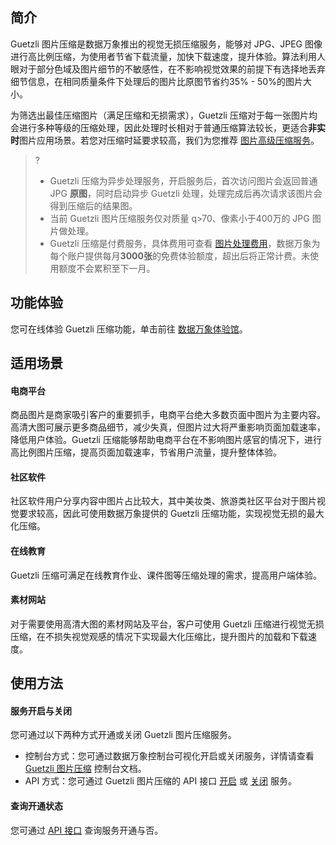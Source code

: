 ## 简介

Guetzli 图片压缩是数据万象推出的视觉无损压缩服务，能够对 JPG、JPEG 图像进行高比例压缩，为使用者节省下载流量，加快下载速度，提升体验。算法利用人眼对于部分色域及图片细节的不敏感性，在不影响视觉效果的前提下有选择地丢弃细节信息，在相同质量条件下处理后的图片比原图节省约35% - 50%的图片大小。

为筛选出最佳压缩图片（满足压缩和无损需求），Guetzli 压缩对于每一张图片均会进行多种等级的压缩处理，因此处理时长相对于普通压缩算法较长，更适合**非实时**图片应用场景。若您对压缩时延要求较高，我们为您推荐 [图片高级压缩服务](https://cloud.tencent.com/document/product/460/47501)。


>?
>
>- Guetzli 压缩为异步处理服务，开启服务后，首次访问图片会返回普通 JPG **原图**，同时启动异步 Guetzli 处理，处理完成后再次请求该图片会得到压缩后的结果图。
>- 当前 Guetzli 图片压缩服务仅对质量 q>70、像素小于400万的 JPG 图片做处理。
>- Guetzli 压缩是付费服务，具体费用可查看 [图片处理费用](https://cloud.tencent.com/document/product/460/58117)，数据万象为每个账户提供每月**3000张**的免费体验额度，超出后将正常计费。未使用额度不会累积至下一月。

## 功能体验

您可在线体验 Guetzli 压缩功能，单击前往 [数据万象体验馆](https://cloud.tencent.com/act/pro/ciExhibition)。


## 适用场景

#### 电商平台

商品图片是商家吸引客户的重要抓手，电商平台绝大多数页面中图片为主要内容。高清大图可展示更多商品细节，减少失真，但图片过大将严重影响页面加载速率，降低用户体验。Guetzli 压缩能够帮助电商平台在不影响图片感官的情况下，进行高比例图片压缩，提高页面加载速率，节省用户流量，提升整体体验。

#### 社区软件

社区软件用户分享内容中图片占比较大，其中美妆类、旅游类社区平台对于图片视觉要求较高，因此可使用数据万象提供的 Guetzli 压缩功能，实现视觉无损的最大化压缩。

#### 在线教育

Guetzli 压缩可满足在线教育作业、课件图等压缩处理的需求，提高用户端体验。

#### 素材网站

对于需要使用高清大图的素材网站及平台，客户可使用 Guetzli 压缩进行视觉无损压缩，在不损失视觉观感的情况下实现最大化压缩比，提升图片的加载和下载速度。


## 使用方法

#### 服务开启与关闭

您可通过以下两种方式开通或关闭 Guetzli 图片压缩服务。

- 控制台方式：您可通过数据万象控制台可视化开启或关闭服务，详情请查看 [Guetzli 图片压缩](https://cloud.tencent.com/document/product/460/46820) 控制台文档。
- API 方式：您可通过 Guetzli 图片压缩的 API 接口 [开启](https://cloud.tencent.com/document/product/460/30112) 或 [关闭](https://cloud.tencent.com/document/product/460/30113) 服务。

#### 查询开通状态

您可通过 [API 接口](https://cloud.tencent.com/document/product/460/30111) 查询服务开通与否。
